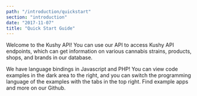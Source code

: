 ```yaml
---
path: "/introduction/quickstart"
section: "introduction"
date: "2017-11-07"
title: "Quick Start Guide"
---
```


Welcome to the Kushy API! You can use our API to access Kushy API endpoints, which can get information on various cannabis strains, products, shops, and brands in our database.

We have language bindings in Javascript and PHP! You can view code examples in the dark area to the right, and you can switch the programming language of the examples with the tabs in the top right. Find example apps and more on our Github.